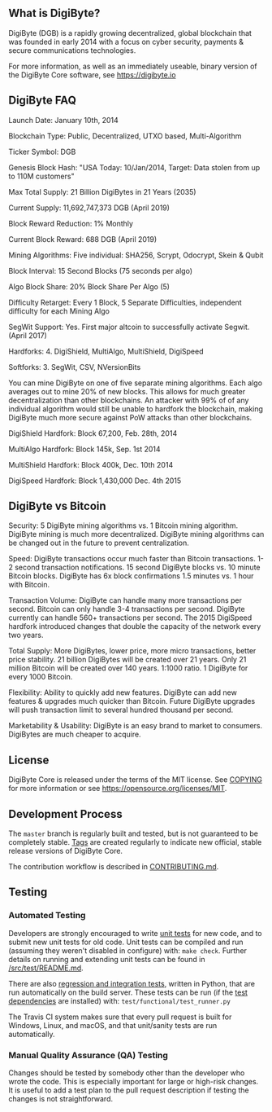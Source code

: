 What is DigiByte?
-----------------

DigiByte (DGB) is a rapidly growing decentralized, global blockchain that was founded in early 2014 with a focus on cyber security, payments & secure communications technologies.

For more information, as well as an immediately useable, binary version of the DigiByte Core software, see https://digibyte.io

DigiByte FAQ
-------------
Launch Date: January 10th, 2014

Blockchain Type: Public, Decentralized, UTXO based, Multi-Algorithm

Ticker Symbol: DGB

Genesis Block Hash: "USA Today: 10/Jan/2014, Target: Data stolen from up to 110M customers"

Max Total Supply: 21 Billion DigiBytes in 21 Years (2035)

Current Supply: 11,692,747,373 DGB (April 2019)

Block Reward Reduction: 1% Monthly

Current Block Reward: 688 DGB (April 2019)

Mining Algorithms: Five individual: SHA256, Scrypt, Odocrypt, Skein & Qubit

Block Interval: 15 Second Blocks (75 seconds per algo)

Algo Block Share: 20% Block Share Per Algo (5)

Difficulty Retarget: Every 1 Block, 5 Separate Difficulties, independent difficulty for each Mining Algo

SegWit Support: Yes. First major altcoin to successfully activate Segwit. (April 2017)

Hardforks: 4. DigiShield, MultiAlgo, MultiShield, DigiSpeed

Softforks: 3. SegWit, CSV, NVersionBits

You can mine DigiByte on one of five separate mining algorithms. Each algo averages out to mine 20% of new blocks. This allows for much greater decentralization than other blockchains. An attacker with 99% of of any individual algorithm would still be unable to hardfork the blockchain, making DigiByte much more secure against PoW attacks than other blockchains.

DigiShield Hardfork: Block 67,200, Feb. 28th, 2014

MultiAlgo Hardfork: Block 145k, Sep. 1st 2014

MultiShield Hardfork: Block 400k, Dec. 10th 2014

DigiSpeed Hardfork: Block 1,430,000 Dec. 4th 2015

DigiByte vs Bitcoin
-------------------

Security: 5 DigiByte mining algorithms vs. 1 Bitcoin mining algorithm.
DigiByte mining is much more decentralized.
DigiByte mining algorithms can be changed out in the future to prevent centralization.

Speed: DigiByte transactions occur much faster than Bitcoin transactions.
1-2 second transaction notifications.
15 second DigiByte blocks vs. 10 minute Bitcoin blocks.
DigiByte has 6x block confirmations 1.5 minutes vs. 1 hour with Bitcoin.

Transaction Volume: DigiByte can handle many more transactions per second.
Bitcoin can only handle 3-4 transactions per second.
DigiByte currently can handle 560+ transactions per second.
The 2015 DigiSpeed hardfork introduced changes that double the capacity of the network every two years.

Total Supply: More DigiBytes, lower price, more micro transactions, better price stability.
21 billion DigiBytes will be created over 21 years.
Only 21 million Bitcoin will be created over 140 years.
1:1000 ratio. 1 DigiByte for every 1000 Bitcoin.

Flexibility: Ability to quickly add new features.
DigiByte can add new features & upgrades much quicker than Bitcoin.
Future DigiByte upgrades will push transaction limit to several hundred thousand per second.

Marketability & Usability: DigiByte is an easy brand to market to consumers.
DigiBytes are much cheaper to acquire.

License
-------

DigiByte Core is released under the terms of the MIT license. See [COPYING](COPYING) for more
information or see https://opensource.org/licenses/MIT.

Development Process
-------------------

The `master` branch is regularly built and tested, but is not guaranteed to be
completely stable. [Tags](https://github.com/digibyte/digibyte/tags) are created
regularly to indicate new official, stable release versions of DigiByte Core.

The contribution workflow is described in [CONTRIBUTING.md](CONTRIBUTING.md).

Testing
-------

### Automated Testing

Developers are strongly encouraged to write [unit tests](src/test/README.md) for new code, and to
submit new unit tests for old code. Unit tests can be compiled and run
(assuming they weren't disabled in configure) with: `make check`. Further details on running
and extending unit tests can be found in [/src/test/README.md](/src/test/README.md).

There are also [regression and integration tests](/test), written
in Python, that are run automatically on the build server.
These tests can be run (if the [test dependencies](/test) are installed) with: `test/functional/test_runner.py`

The Travis CI system makes sure that every pull request is built for Windows, Linux, and macOS, and that unit/sanity tests are run automatically.

### Manual Quality Assurance (QA) Testing

Changes should be tested by somebody other than the developer who wrote the
code. This is especially important for large or high-risk changes. It is useful
to add a test plan to the pull request description if testing the changes is
not straightforward.

